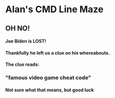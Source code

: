 # Alan's CMD Line Maze
## OH NO!
#### Joe Biden is LOST!
#### Thankfully he left us a clue on his whereabouts.
#### The clue reads:
### "famous video game cheat code"
#### Not sure what that means, but good luck
